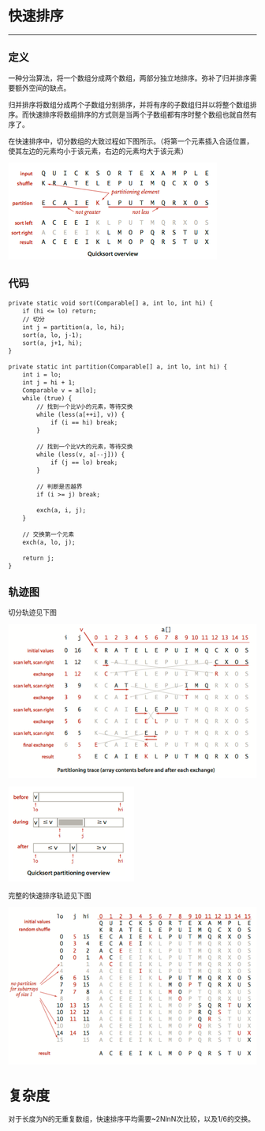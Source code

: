 # 快速排序

---

## 定义

一种分治算法，将一个数组分成两个数组，两部分独立地排序。弥补了归并排序需要额外空间的缺点。

归并排序将数组分成两个子数组分别排序，并将有序的子数组归并以将整个数组排序。而快速排序将数组排序的方式则是当两个子数组都有序时整个数组也就自然有序了。

在快速排序中，切分数组的大致过程如下图所示。（将第一个元素插入合适位置，使其左边的元素均小于该元素，右边的元素均大于该元素）

![](/assets/sort/quick_cut.png)

## 代码

```
private static void sort(Comparable[] a, int lo, int hi) { 
    if (hi <= lo) return;
    // 切分
    int j = partition(a, lo, hi);
    sort(a, lo, j-1);
    sort(a, j+1, hi);
}

private static int partition(Comparable[] a, int lo, int hi) {
    int i = lo;
    int j = hi + 1;
    Comparable v = a[lo];
    while (true) { 
        // 找到一个比V小的元素，等待交换
        while (less(a[++i], v)) {
            if (i == hi) break;
        }

        // 找到一个比V大的元素，等待交换
        while (less(v, a[--j])) {
            if (j == lo) break;
        }

        // 判断是否越界
        if (i >= j) break;

        exch(a, i, j);
    }

    // 交换第一个元素
    exch(a, lo, j);

    return j;
}
```

## 轨迹图

切分轨迹见下图

![](/assets/sort/quick_trace1.png)

![](/assets/sort/quick_trace3.png)

完整的快速排序轨迹见下图

![](/assets/sort/quick_trace2.png)

# 复杂度

对于长度为N的无重复数组，快速排序平均需要~2NlnN次比较，以及1/6的交换。

